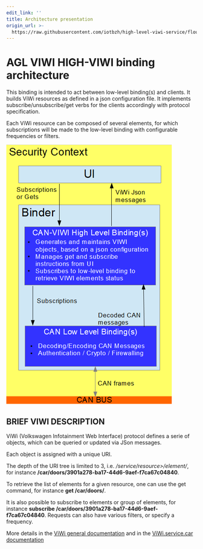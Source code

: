 ```yaml
---
edit_link: ''
title: Architecture presentation
origin_url: >-
  https://raw.githubusercontent.com/iotbzh/high-level-viwi-service/flounder/docs/1-Architecture.md
---
```


<!-- WARNING: This file is generated by fetch_docs.js using /home/boron/Documents/AGL/docs-webtemplate/site/_data/tocs/apis_services/flounder/flounder-high-level-developer-guides-api-services-book.yml -->

# AGL VIWI HIGH-VIWI binding architecture

This binding is intended to act between low-level binding(s) and clients. It builds ViWi resources as defined in a json configuration file. It implements subscribe/unsubscribe/get verbs for the clients accordingly with protocol specification.

Each ViWi resource can be composed of several elements, for which subscriptions will be made to the low-level binding with configurable frequencies or filters.

![ViWi High Level binding architecture](images/high-level-arch.png)

<!-- pagebreak -->

## BRIEF VIWI DESCRIPTION

ViWi (Volkswagen Infotainment Web Interface) protocol defines a serie of objects, which can be queried or updated via JSon messages.

Each object is assigned with a unique URI.

The depth of the URI tree is limited to 3, i.e. _/service/resource>/element/_, for instance **/car/doors/3901a278-ba17-44d6-9aef-f7ca67c04840**.

To retrieve the list of elements for a given resource, one can use the get command, for instance **get /car/doors/**.

It is also possible to subscribe to elements or group of elements, for instance **subscribe /car/doors/3901a278-ba17-44d6-9aef-f7ca67c04840**. Requests can also have various filters, or specify a frequency.

More details in the [ViWi general documentation](https://www.w3.org/Submission/viwi-protocol/) and in the [ViWi.service.car documentation](https://www.w3.org/Submission/viwi-service-car/)
